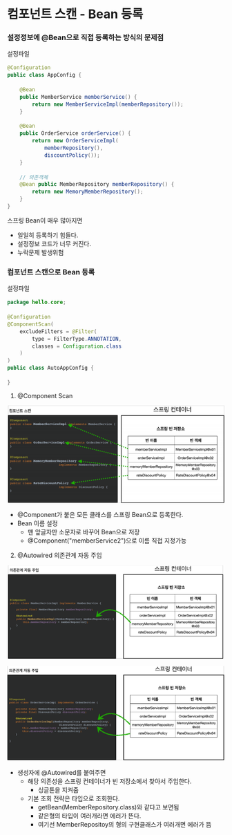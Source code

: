 # 컴포넌트 스캔 - Bean 등록

### 설정정보에 @Bean으로 직접 등록하는 방식의 문제점

설정파일

```java
@Configuration
public class AppConfig {
    
    @Bean
    public MemberService memberService() {
        return new MemberServiceImpl(memberRepository());
    }
    
    @Bean
    public OrderService orderService() {
        return new OrderServiceImpl(
            memberRepository(),
            discountPolicy());
    }
    
    // 의존객체
    @Bean public MemberRepository memberRepository() {
        return new MemoryMemberRepository();
    }
}
```

스프링 Bean이 매우 많아지면

- 일일히 등록하기 힘들다.
- 설정정보 코드가 너무 커진다.
- 누락문제 발생위험



### 컴포넌트 스캔으로 Bean 등록

설정파일

```java
package hello.core;

@Configuration
@ComponentScan(
    excludeFilters = @Filter(
        type = FilterType.ANNOTATION,
        classes = Configuration.class
    )
)
public class AutoAppConfig {

}
```

1. @Component Scan

![image-20230802004407194](img/image-20230802004407194.png)

- @Component가 붙은 모든 클래스를 스프링 Bean으로 등록한다.
- Bean 이름 설정
  - 맨 앞글자만 소문자로 바꾸어 Bean으로 저장
  - @Component("memberService2")으로 이름 직접 지정가능

2. @Autowired 의존관계 자동 주입

![image-20230802004638918](img/image-20230802004638918.png)

![image-20230802004824075](img/image-20230802004824075.png)

- 생성자에 @Autowired를 붙여주면
  - 해당 의존성을 스프링 컨테이너가 빈 저장소에서 찾아서 주입한다.
    - 싱글톤을 지켜줌
  - 기본 조회 전략은 타입으로 조회한다.
    - getBean(MemberRepository.class)와 같다고 보면됨
    - 같은형의 타입이 여러개라면 에러가 뜬다.
    - 여기선 MemberRepositoy의 형의 구현클래스가 여러개면 에러가 뜸

